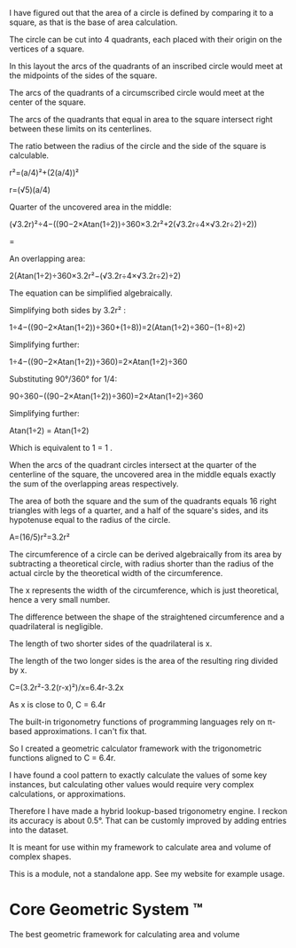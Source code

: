 I have figured out that the area of a circle is defined by comparing it to a square, as that is the base of area calculation.

The circle can be cut into 4 quadrants, each placed with their origin on the vertices of a square.

In this layout the arcs of the quadrants of an inscribed circle would meet at the midpoints of the sides of the square. 

The arcs of the quadrants of a circumscribed circle would meet at the center of the square.

The arcs of the quadrants that equal in area to the square intersect right between these limits on its centerlines. 

The ratio between the radius of the circle and the side of the square is calculable.

r²=(a/4)²+(2(a/4))²

r=(√5)(a/4)


Quarter of the uncovered area in the middle: 

(√3.2r)²÷4−((90−2×Atan(1÷2))÷360×3.2r²+2(√3.2r÷4×√3.2r÷2)÷2))

=

An overlapping area: 

2(Atan(1÷2)÷360×3.2r²−(√3.2r÷4×√3.2r÷2)÷2)



The equation can be simplified algebraically.


Simplifying both sides by 3.2r² :

1÷4−((90−2×Atan(1÷2))÷360+(1÷8))=2(Atan(1÷2)÷360−(1÷8)÷2)


Simplifying further: 

1÷4−((90−2×Atan(1÷2))÷360)=2×Atan(1÷2)÷360

Substituting 90°/360° for 1/4: 

90÷360−((90−2×Atan(1÷2))÷360)=2×Atan(1÷2)÷360

Simplifying further: 

Atan(1÷2) = Atan(1÷2)

Which is equivalent to 1 = 1 .

When the arcs of the quadrant circles intersect at the quarter of the centerline of the square, the uncovered area in the middle equals exactly the sum of the overlapping areas respectively. 

The area of both the square and the sum of the quadrants equals 16 right triangles with legs of a quarter, and a half of the square's sides, and its hypotenuse equal to the radius of the circle. 

A=(16/5)r²=3.2r²


The circumference of a circle can be derived algebraically from its area by subtracting a theoretical circle, with radius shorter than the radius of the actual circle by the theoretical width of the circumference.

The x represents the width of the circumference, which is just theoretical, hence a very small number.

The difference between the shape of the straightened circumference and a quadrilateral is negligible.

The length of two shorter sides of the quadrilateral is x.

The length of the two longer sides is the area of the resulting ring divided by x.

C=(3.2r²-3.2(r-x)²)/x=6.4r-3.2x

As x is close to 0, C = 6.4r


The built-in trigonometry functions of programming languages rely on π-based approximations. 
I can't fix that. 

So I created a geometric calculator framework with the trigonometric functions aligned to C = 6.4r. 

I have found a cool pattern to exactly calculate the values of some key instances, but calculating other values would require very complex calculations, or approximations. 

Therefore I have made a hybrid lookup-based trigonometry engine. 
I reckon its accuracy is about 0.5°. That can be customly improved by adding entries into the dataset. 

It is meant for use within my framework to calculate area and volume of complex shapes. 

This is a module, not a standalone app. 
See my website for example usage. 


# Core Geometric System ™ 

The best geometric framework for calculating area and volume 


<!---
I have figured out that the area of a circle is defined by comparing it to a square, as that is the base of area calculation.

The circle can be cut into 4 quadrants, each placed with their origin on the vertices of a square.

In this layout the arcs of the quadrants of an inscribed circle would meet at the midpoints of the sides of the square. 

The arcs of the quadrants of a circumscribed circle would meet at the center of the square.

The arcs of the quadrants that equal in area to the square intersect right between these limits on its centerlines. 

The ratio between the radius of the circle and the side of the square is calculable.

r²=(a/4)²+(2(a/4))²

r=(√5)(a/4)


Quarter of the uncovered area in the middle: 

(√3.2r)²÷4−((90−2×Atan(1÷2))÷360×3.2r²+2(√3.2r÷4×√3.2r÷2)÷2))

=

An overlapping area: 

2(Atan(1÷2)÷360×3.2r²−(√3.2r÷4×√3.2r÷2)÷2)



The equation can be simplified algebraically.


Simplifying both sides by 3.2r² :

1÷4−((90−2×Atan(1÷2))÷360+(1÷8))=2(Atan(1÷2)÷360−(1÷8)÷2)


Simplifying further: 

1÷4−((90−2×Atan(1÷2))÷360)=2×Atan(1÷2)÷360

Substituting 90°/360° for 1/4: 

90÷360−((90−2×Atan(1÷2))÷360)=2×Atan(1÷2)÷360

Simplifying further: 

Atan(1÷2) = Atan(1÷2)

Which is equivalent to 1 = 1 .

When the arcs of the quadrant circles intersect at the quarter of the centerline of the square, the uncovered area in the middle equals exactly the sum of the overlapping areas respectively. 

The area of both the square and the sum of the quadrants equals 16 right triangles with legs of a quarter, and a half of the square's sides, and its hypotenuse equal to the radius of the circle. 

A=(16/5)r²=3.2r²


The circumference of a circle can be derived algebraically from its area by subtracting a theoretical circle, with radius shorter than the radius of the actual circle by the theoretical width of the circumference.

The x represents the width of the circumference, which is just theoretical, hence a very small number.

The difference between the shape of the straightened circumference and a quadrilateral is negligible.

The length of two shorter sides of the quadrilateral is x.

The length of the two longer sides is the area of the resulting ring divided by x.

C=(3.2r²-3.2(r-x)²)/x=6.4r-3.2x

As x is close to 0, C = 6.4r


The built-in trigonometry functions of programming languages rely on π-based approximations. 
I can't fix that. 

So I created a geometric calculator framework with the trigonometric functions aligned to C = 6.4r. 

I have found a cool pattern to exactly calculate the values of some key instances, but calculating other values would require very complex calculations, or approximations. 

Therefore I have made a hybrid lookup-based trigonometry engine. 
I reckon its accuracy is about 0.5°. That can be customly improved by adding entries into the dataset. 

It is meant for use within my framework to calculate area and volume of complex shapes. 

This is a module, not a standalone app. 
See my website for example usage. 


# Core Geometric System ™ 

The best geometric framework for calculating area and volume 
--->
